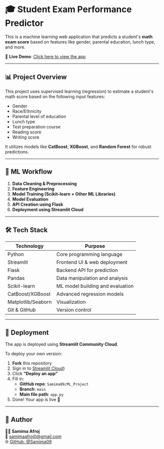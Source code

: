 # 🎓 Student Exam Performance Predictor

This is a machine learning web application that predicts a student's **math exam score** based on features like gender, parental education, lunch type, and more.

🔗 **Live Demo**: [Click here to view the app](https://mlproject-cna9clehfm3gjb7f9qdzud.streamlit.app)

---

## 📊 Project Overview

This project uses supervised learning (regression) to estimate a student's math score based on the following input features:

- Gender
- Race/Ethnicity
- Parental level of education
- Lunch type
- Test preparation course
- Reading score
- Writing score

It utilizes models like **CatBoost**, **XGBoost**, and **Random Forest** for robust predictions.

---

## 🧠 ML Workflow

1. **Data Cleaning & Preprocessing**  
2. **Feature Engineering**  
3. **Model Training (Scikit-learn + Other ML Libraries)**  
4. **Model Evaluation**  
5. **API Creation using Flask**  
6. **Deployment using Streamlit Cloud**

---

## 🛠️ Tech Stack

| Technology       | Purpose                          |
|------------------|----------------------------------|
| Python           | Core programming language        |
| Streamlit        | Frontend UI & web deployment     |
| Flask            | Backend API for prediction       |
| Pandas           | Data manipulation and analysis   |
| Scikit-learn     | ML model building and evaluation |
| CatBoost/XGBoost | Advanced regression models       |
| Matplotlib/Seaborn | Visualization                  |
| Git & GitHub     | Version control                  |

---

## 🚀 Deployment

The app is deployed using **Streamlit Community Cloud**.

To deploy your own version:

1. **Fork** this repository  
2. Sign in to [Streamlit Cloud](https://streamlit.io/cloud))  
3. Click **“Deploy an app”**  
4. Fill in:
   - **GitHub repo**: `Samima09/ML_Project`
   - **Branch**: `main`
   - **Main file path**: `app.py`
5. Done! Your app is live 🚀

---

## 🤝 Author

**👩‍💻 Samima Afroj**  
📧 [samimaafroj0@gmail.com](mailto:samimaafroj0@gmail.com)  
🌐 [GitHub: @Samima09](https://github.com/Samima09)

